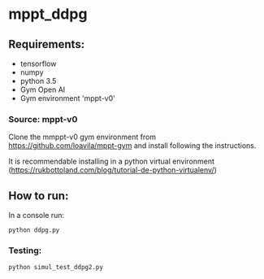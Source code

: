 # mppt_ddpg

## Requirements: 

- tensorflow
- numpy
- python 3.5
- Gym Open AI
- Gym environment 'mppt-v0'

### Source: mppt-v0
Clone the mmppt-v0 gym environment from https://github.com/loavila/mppt-gym and install following the instructions.

It is recommendable installing in a python virtual environment (https://rukbottoland.com/blog/tutorial-de-python-virtualenv/)

## How to run:
In a console run:

``` 
python ddpg.py

```

### Testing:

``` 
python simul_test_ddpg2.py



